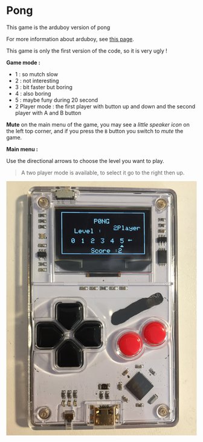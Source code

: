 # Pong
This game is the arduboy version of pong

For more information about arduboy, see [this page](https://arduboy.com/).

This game is only the first version of the code, so it is very ugly !

**Game mode :**
- 1 : so mutch slow
- 2 : not interesting
- 3 : bit faster but boring
- 4 : also boring
- 5 : maybe funy during 20 second
- 2 Player mode : the first player with button up and down and the second player with A and B button

**Mute**
on the main menu of the game, you may see a *little speaker icon* on the left top corner, and if you press the `B` button you switch to *mute* the game.

**Main menu :**

Use the directional arrows to choose the level you want to play.
>A two player mode is available, to select it go to the right then up.

![game exemple](game.JPG)
